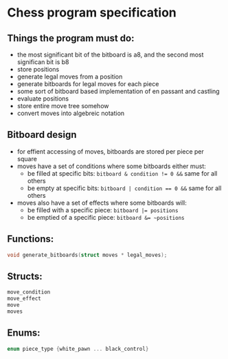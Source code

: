 # Chess program specification

## Things the program must do:
* the most significant bit of the bitboard is a8, and the second most significan bit is b8
* store positions
* generate legal moves from a position
* generate bitboards for legal moves for each piece
* some sort of bitboard based implementation of en passant and castling
* evaluate positions
* store entire move tree somehow
* convert moves into algebreic notation

## Bitboard design
* for effient accessing of moves, bitboards are stored per piece per square
* moves have a set of conditions where some bitboards either must:
  * be filled at specific bits: `bitboard & condition != 0 &&` same for all others
  * be empty at specific bits: `bitboard | condition == 0 &&` same for all others
* moves also have a set of effects where some bitboards will:
  * be filled with a specific piece: `bitboard |= positions`
  * be emptied of a specific piece: `bitboard &= ~positions`


## Functions:
```C
void generate_bitboards(struct moves * legal_moves);
```

## Structs:
```c
move_condition
move_effect
move
moves
```

## Enums:
```c
enum piece_type {white_pawn ... black_control}
```